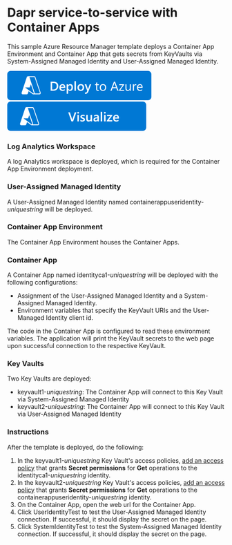 # Dapr service-to-service with Container Apps
This sample Azure Resource Manager template deploys a Container App Environment and Container App that gets secrets from KeyVaults via System-Assigned Managed Identity and User-Assigned Managed Identity.

[![Deploy To Azure](https://raw.githubusercontent.com/Azure/azure-quickstart-templates/master/1-CONTRIBUTION-GUIDE/images/deploytoazure.svg?sanitize=true)](https://portal.azure.com/#create/Microsoft.Template/uri/https%3A%2F%2Fraw.githubusercontent.com%2Fazureossd%2FContainer-Apps%2Fmaster%2FManagedIdentity%2Fdotnet%2FManagedIdentity%2Fdeploy%2Fazuredeploy.json)  [![Visualize](https://raw.githubusercontent.com/Azure/azure-quickstart-templates/master/1-CONTRIBUTION-GUIDE/images/visualizebutton.svg?sanitize=true)](http://armviz.io/#/?load=https%3A%2F%2Fraw.githubusercontent.com%2Fazureossd%2FContainer-Apps%2Fmaster%2FManagedIdentity%2Fdotnet%2FManagedIdentity%2Fdeploy%2Fazuredeploy.json)

### Log Analytics Workspace

A log Analytics workspace is deployed, which is required for the Container App Environment deployment.

### User-Assigned Managed Identity

A User-Assigned Managed Identity named containerappuseridentity-*uniquestring* will be deployed.

### Container App Environment

The Container App Environment houses the Container Apps.

### Container App
A Container App named identityca1-*uniquestring* will be deployed with the following configurations:
- Assignment of the User-Assigned Managed Identity and a System-Assigned Managed Identity.
- Environment variables that specify the KeyVault URIs and the User-Managed Identity client id.

The code in the Container App is configured to read these environment variables. The application will print the KeyVault secrets to the web page upon successful connection to the respective KeyVault.

### Key Vaults
Two Key Vaults are deployed:
- keyvault1-*uniquestring*: The Container App will connect to this Key Vault via System-Assigned Managed Identity
- keyvault2-*uniquestring*: The Container App will connect to this Key Vault via User-Assigned Managed Identity

### Instructions
After the template is deployed, do the following:
1. In the keyvault1-*uniquestring* Key Vault's access policies, [add an access policy](https://docs.microsoft.com/azure/key-vault/general/assign-access-policy?tabs=azure-portal) that grants **Secret permissions** for **Get** operations to the identityca1-*uniquestring* identity.
2. In the keyvault2-*uniquestring* Key Vault's access policies, [add an access policy](https://docs.microsoft.com/azure/key-vault/general/assign-access-policy?tabs=azure-portal) that grants **Secret permissions** for **Get** operations to the containerappuseridentity-*uniquestring* identity.
3. On the Container App, open the web url for the Container App.
4. Click UserIdentityTest to test the User-Assigned Managed Identity connection. If successful, it should display the secret on the page.
5. Click SystemIdentityTest to test the System-Assigned Managed Identity connection. If successful, it should display the secret on the page.
